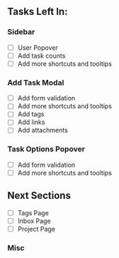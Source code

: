 ## Tasks Left In:

### Sidebar

- [ ] User Popover
- [ ] Add task counts
- [ ] Add more shortcuts and tooltips

### Add Task Modal

- [ ] Add form validation
- [ ] Add more shortcuts and tooltips
- [ ] Add tags
- [ ] Add links
- [ ] Add attachments

### Task Options Popover

- [ ] Add form validation
- [ ] Add more shortcuts and tooltips

## Next Sections

- [ ] Tags Page
- [ ] Inbox Page
- [ ] Project Page

### Misc
